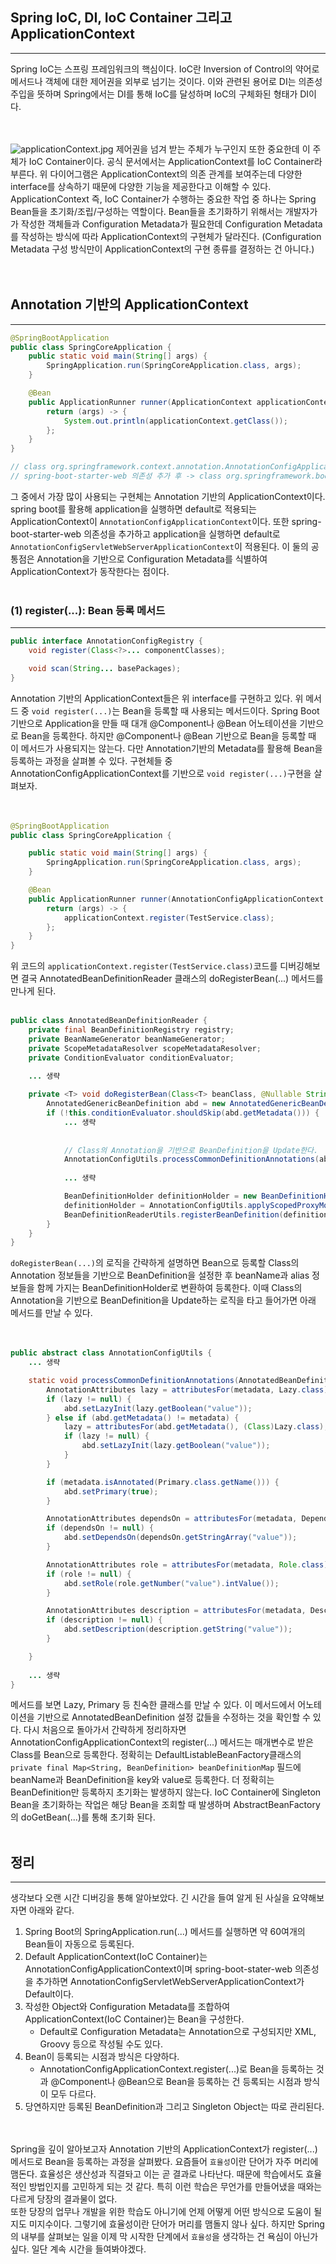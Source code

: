 ## Spring IoC, DI, IoC Container 그리고 ApplicationContext
---
Spring IoC는 스프링 프레임워크의 핵심이다. IoC란 Inversion of Control의 약어로 메서드나 객체에 대한 제어권을 외부로 넘기는 것이다.
이와 관련된 용어로 DI는 의존성 주입을 뜻하며 Spring에서는 DI를 통해 IoC를 달성하며 IoC의 구체화된 형태가 DI이다.   
<br></br>

![applicationContext.jpg](../../free-topic-study/woo/img/applicationContext.jpg)
제어권을 넘겨 받는 주체가 누구인지 또한 중요한데 이 주체가 IoC Container이다. 공식 문서에서는 ApplicationContext를 IoC Container라 부른다.
위 다이어그램은 ApplicationContext의 의존 관계를 보여주는데 다양한 interface를 상속하기 때문에 다양한 기능을 제공한다고 이해할 수 있다. 
ApplicationContext 즉, IoC Container가 수행하는 중요한 작업 중 하나는 Spring Bean들을 초기화/조립/구성하는 역할이다. 
Bean들을 초기화하기 위해서는 개발자가가 작성한 객체들과 Configuration Metadata가 필요한데 Configuration Metadata를 작성하는 방식에 따라 ApplicationContext의 구현체가 달라진다. (Configuration Metadata 구성 방식만이 ApplicationContext의 구현 종류를 결정하는 건 아니다.)  
<br></br>

## Annotation 기반의 ApplicationContext
---
``` java
@SpringBootApplication
public class SpringCoreApplication {
    public static void main(String[] args) {
        SpringApplication.run(SpringCoreApplication.class, args);
    }

    @Bean
    public ApplicationRunner runner(ApplicationContext applicationContext) {
        return (args) -> {
            System.out.println(applicationContext.getClass());
        };
    }
}

// class org.springframework.context.annotation.AnnotationConfigApplicationContext
// spring-boot-starter-web 의존성 추가 후 -> class org.springframework.boot.web.servlet.context.AnnotationConfigServletWebServerApplicationContext
```
그 중에서 가장 많이 사용되는 구현체는 Annotation 기반의 ApplicationContext이다. 
spring boot를 활용해 application을 실행하면 default로 적용되는 ApplicationContext이 `AnnotationConfigApplicationContext`이다. 
또한 spring-boot-starter-web 의존성을 추가하고 application을 실행하면 default로 `AnnotationConfigServletWebServerApplicationContext`이 적용된다.
이 둘의 공통점은 Annotation을 기반으로 Configuration Metadata를 식별하여 ApplicationContext가 동작한다는 점이다.
<br></br>

### (1) register(...): Bean 등록 메서드
---
``` java
public interface AnnotationConfigRegistry {
    void register(Class<?>... componentClasses);

    void scan(String... basePackages);
}
```
Annotation 기반의 ApplicationContext들은 위 interface를 구현하고 있다. 위 메서드 중 `void register(...)`는 Bean을 등록할 때 사용되는 메서드이다.
Spring Boot 기반으로 Application을 만들 때 대개 @Component나 @Bean 어노테이션을 기반으로 Bean을 등록한다. 하지만 @Component나 @Bean 기반으로 Bean을 등록할 때 이 메서드가 사용되지는 않는다.
다만 Annotation기반의 Metadata를 활용해 Bean을 등록하는 과정을 살펴볼 수 있다. 구현체들 중 AnnotationConfigApplicationContext를 기반으로 `void register(...)`구현을 살펴보자.   
<br></br>

```java
@SpringBootApplication
public class SpringCoreApplication {

    public static void main(String[] args) {
        SpringApplication.run(SpringCoreApplication.class, args);
    }

    @Bean
    public ApplicationRunner runner(AnnotationConfigApplicationContext applicationContext ) {
        return (args) -> {
            applicationContext.register(TestService.class);
        };
    }
}
```
위 코드의 `applicationContext.register(TestService.class)`코드를 디버깅해보면 결국 AnnotatedBeanDefinitionReader 클래스의 doRegisterBean(...) 메서드를 만나게 된다.
<br></br>

```java
public class AnnotatedBeanDefinitionReader {
    private final BeanDefinitionRegistry registry;
    private BeanNameGenerator beanNameGenerator;
    private ScopeMetadataResolver scopeMetadataResolver;
    private ConditionEvaluator conditionEvaluator;
    
    ... 생략

    private <T> void doRegisterBean(Class<T> beanClass, @Nullable String name, @Nullable Class<? extends Annotation>[] qualifiers, @Nullable Supplier<T> supplier, @Nullable BeanDefinitionCustomizer[] customizers) {
        AnnotatedGenericBeanDefinition abd = new AnnotatedGenericBeanDefinition(beanClass);
        if (!this.conditionEvaluator.shouldSkip(abd.getMetadata())) {
            ... 생략
        
        
            // Class의 Annotation을 기반으로 BeanDefinition을 Update한다.
            AnnotationConfigUtils.processCommonDefinitionAnnotations(abd);
            
            ... 생략

            BeanDefinitionHolder definitionHolder = new BeanDefinitionHolder(abd, beanName);
            definitionHolder = AnnotationConfigUtils.applyScopedProxyMode(scopeMetadata, definitionHolder, this.registry);
            BeanDefinitionReaderUtils.registerBeanDefinition(definitionHolder, this.registry);
        }
    }
}
```
`doRegisterBean(...)`의 로직을 간략하게 설명하면 Bean으로 등록할 Class의 Annotation 정보들을 기반으로 BeanDefinition을 설정한 후 beanName과 alias 정보들을 함께 가지는 BeanDefinitionHolder로 변환하여 등록한다. 
이때 Class의 Annotation을 기반으로 BeanDefinition을 Update하는 로직을 타고 들어가면 아래 메서드를 만날 수 있다.  
<br></br>
```java
public abstract class AnnotationConfigUtils {
    ... 생략

    static void processCommonDefinitionAnnotations(AnnotatedBeanDefinition abd, AnnotatedTypeMetadata metadata) {
        AnnotationAttributes lazy = attributesFor(metadata, Lazy.class);
        if (lazy != null) {
            abd.setLazyInit(lazy.getBoolean("value"));
        } else if (abd.getMetadata() != metadata) {
            lazy = attributesFor(abd.getMetadata(), (Class)Lazy.class);
            if (lazy != null) {
                abd.setLazyInit(lazy.getBoolean("value"));
            }
        }

        if (metadata.isAnnotated(Primary.class.getName())) {
            abd.setPrimary(true);
        }

        AnnotationAttributes dependsOn = attributesFor(metadata, DependsOn.class);
        if (dependsOn != null) {
            abd.setDependsOn(dependsOn.getStringArray("value"));
        }

        AnnotationAttributes role = attributesFor(metadata, Role.class);
        if (role != null) {
            abd.setRole(role.getNumber("value").intValue());
        }

        AnnotationAttributes description = attributesFor(metadata, Description.class);
        if (description != null) {
            abd.setDescription(description.getString("value"));
        }

    }
    
    ... 생략
}
```
메서드를 보면 Lazy, Primary 등 친숙한 클래스를 만날 수 있다. 이 메서드에서 어노테이션을 기반으로 AnnotatedBeanDefinition 설정 값들을 수정하는 것을 확인할 수 있다. 
다시 처음으로 돌아가서 간략하게 정리하자면 AnnotationConfigApplicationContext의 register(...) 메서드는 매개변수로 받은 Class를 Bean으로 등록한다. 정확히는 DefaultListableBeanFactory클래스의 `private final Map<String, BeanDefinition> beanDefinitionMap` 필드에 beanName과 BeanDefinition을 key와 value로 등록한다. 
더 정확히는 BeanDefinition만 등록하지 초기화는 발생하지 않는다. IoC Container에 Singleton Bean을 초기화하는 작업은 해당 Bean을 조회할 때 발생하며 AbstractBeanFactory의 doGetBean(...)를 통해 초기화 된다.
<br></br>

## 정리
---
생각보다 오랜 시간 디버깅을 통해 알아보았다. 긴 시간을 들여 알게 된 사실을 요약해보자면 아래와 같다.
1. Spring Boot의 SpringApplication.run(...) 메서드를 실행하면 약 60여개의 Bean들이 자동으로 등록된다.
2. Default ApplicationContext(IoC Container)는 AnnotationConfigApplicationContext이며 spring-boot-stater-web 의존성을 추가하면 AnnotationConfigServletWebServerApplicationContext가 Default이다.
3. 작성한 Object와 Configuration Metadata를 조합하여 ApplicationContext(IoC Container)는 Bean을 구성한다.
   - Default로 Configuration Metadata는 Annotation으로 구성되지만 XML, Groovy 등으로 작성될 수도 있다.
4. Bean이 등록되는 시점과 방식은 다양하다.
   - AnnotationConfigApplicationContext.register(...)로 Bean을 등록하는 것과 @Component나 @Bean으로 Bean을 등록하는 건 등록되는 시점과 방식이 모두 다르다.
5. 당연하지만 등록된 BeanDefinition과 그리고 Singleton Object는 따로 관리된다.  
<br></br> 

Spring을 깊이 알아보고자 Annotation 기반의 ApplicationContext가 register(...) 메서드로 Bean을 등록하는 과정을 살펴봤다. 요즘들어 `효율성`이란 단어가 자주 머리에 맴돈다. 
효율성은 생산성과 직결돠고 이는 곧 결과로 나타난다. 때문에 학습에서도 효율적인 방법인지를 고민하게 되는 것 같다. 특히 이런 학습은 무언가를 만들어냈을 때와는 다르게 당장의 결과물이 없다.  
또한 당장의 업무나 개발을 위한 학습도 아니기에 언제 어떻게 어떤 방식으로 도움이 될지도 미지수이다. 그렇기에 효율성이란 단어가 머리를 맴돌지 않나 싶다. 
하지만 Spring의 내부를 살펴보는 일을 이제 막 시작한 단계에서 `효율성`을 생각하는 건 욕심이 아닌가 싶다. 일단 계속 시간을 들여봐야겠다.